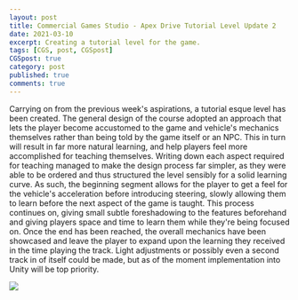 ```yaml
---
layout: post
title: Commercial Games Studio - Apex Drive Tutorial Level Update 2
date: 2021-03-10
excerpt: Creating a tutorial level for the game.
tags: [CGS, post, CGSpost]
CGSpost: true
category: post
published: true
comments: true
---
```

Carrying on from the previous week's aspirations, a tutorial esque level has been created. The general design of the course adopted an approach that lets the player become accustomed to the game and vehicle's mechanics themselves rather than being told by the game itself or an NPC. This in turn will result in far more natural learning, and help players feel more accomplished for teaching themselves. Writing down each aspect required for teaching managed to make the design process far simpler, as they were able to be ordered and thus structured the level sensibly for a solid learning curve. As such, the beginning segment allows for the player to get a feel for the vehicle's acceleration before introducing steering, slowly allowing them to learn before the next aspect of the game is taught. This process continues on, giving small subtle foreshadowing to the features beforehand and giving players space and time to learn them while they're being focused on. Once the end has been reached, the overall mechanics have been showcased and leave the player to expand upon the learning they received in the time playing the track. Light adjustments or possibly even a second track in of itself could be made, but as of the moment implementation into Unity will be top priority.


<a href="https://i.imgur.com/BSmxhK3.jpg"><img src="https://i.imgur.com/BSmxhK3.jpg"></a>